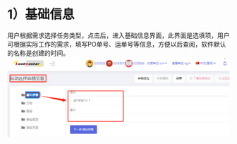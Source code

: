 # 1）基础信息

用户根据需求选择任务类型，点击后，进入基础信息界面，此界面是选填项，用户可根据实际工作的需求，填写PO单号、运单号等信息，方便以后查阅，软件默认的名称是创建的时间。![](../../.gitbook/assets/16E.png)

